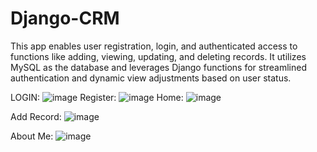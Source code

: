 # Django-CRM

This app enables user registration, login, and authenticated access to functions like adding, viewing, updating, and deleting records. It utilizes MySQL as the database and leverages Django functions for streamlined authentication and dynamic view adjustments based on user status.

LOGIN:
![image](https://github.com/p180060/Django-CRM/assets/43399954/5f380de7-c3fc-4a07-85cf-83dd7bdd3bb2)
Register:
![image](https://github.com/p180060/Django-CRM/assets/43399954/f597727b-977f-44c2-b140-66379ad6cc14)
Home:
![image](https://github.com/p180060/Django-CRM/assets/43399954/bebb1712-775e-45a3-9f9a-e8ea1bf68553)

Add Record:
![image](https://github.com/p180060/Django-CRM/assets/43399954/3fa5024e-f72c-484d-97bb-55e1d235727f)

About Me:
![image](https://github.com/p180060/Django-CRM/assets/43399954/88382414-fe57-4b44-a9d6-4e8608ef589f)


